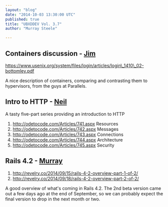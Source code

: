 ```yaml
---
layout: "blog"
date: "2014-10-03 13:30:00 UTC"
published: true
title: "UBXDDEV Vol. 3.7"
author: "Murray Steele"

---
```


## Containers discussion - [Jim](https://github.com/j1mr10rd4n)  https://www.usenix.org/system/files/login/articles/login\_1410\_02-bottomley.pdf  A nice description of containers, comparing and contrasting them to hypervisors, from the guys at Parallels.  ## Intro to HTTP - [Neil](http://www.unboxedconsulting.com/people/neil-van-beinum)  A tasty five-part series providing an introduction to HTTP  1. http://odetocode.com/Articles/741.aspx Resources 2. http://odetocode.com/Articles/742.aspx Messages 3. http://odetocode.com/Articles/743.aspx Connections 4. http://odetocode.com/Articles/744.aspx Architecture 5. http://odetocode.com/Articles/745.aspx Security  ## Rails 4.2 - [Murray](http://www.unboxedconsulting.com/people/murray-steele)  1. http://revelry.co/2014/09/15/rails-4-2-overview-part-1-of-2/ 2. http://revelry.co/2014/09/18/rails-4-2-overview-part-2-of-2/  A good overview of what's coming in Rails 4.2. The 2nd beta version came out a few days ago at the end of September, so we can probably expect the final version to drop in the next month or two.


